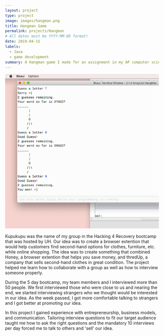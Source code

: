 ```yaml
---
layout: project
type: project
image: images/hangman.png
title: Hangman Game
permalink: projects/Hangman
# All dates must be YYYY-MM-DD format!
date: 2019-04-15
labels:
  - Java
  - game development
summary: A Hangman game I made for an assignment in my AP computer science class in high school.
---
```


<img class="ui medium right floated rounded image" src="../images/hangman.png">

Kupukupu was the name of my group in the Hacking 4 Recovery bootcamp that was hosted by UH. Our idea was to create a browser extention that would help customers find second-hand options for clothes, furniture, etc. while online shopping. The idea was to create something that combined Honey, a browser extention that helps you save money, and thredUp, a company that sells second-hand clothes in great condition. The project helped me learn how to collaborate with a group as well as how to interview someone properly.

During the 5 day bootcamp, my team members and I interviewed more than 50 people. We first interviewed those who were close to us and nearing the end, we started interviewing strangers who we thought would be interested in our idea. As the week passed, I got more comfortable talking to strangers and I got better at promoting our idea. 

In this project I gained experience with entrepreneurship, business models, and communication. Tailoring interview questions to fit our target audience taught me how to ask the right questions and the mandatory 10 interviews per day forced me to talk to others and 'sell' our idea. 


